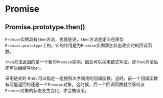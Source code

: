 # Promise

## Promise.prototype.then()

`Promise`实例具有`then`方法，也就是说，`then`方法是定义在原型`Promise.prototype`上的。它的作用是为`Promise`实例添加状态改变时的回调函数。

`then`方法返回的是一个新的`Promise`实例，因此可以采用链式写法。即`then`方法后还可以继续写`then`。

采用链式的 then 可以指定一组按照次序调用的回调函数。这时，前一个回调函数有可能返回的还是一个`Promise`对象，这时候，后一个回调函数就会等待该`Promise`对象的状态发生变化，才会被调用。